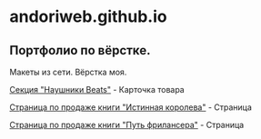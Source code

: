 # andoriweb.github.io
## Портфолио по вёрстке.

Макеты из сети. Вёрстка моя.


[Секция "Наушники Beats"](https://andoriweb.github.io/headphones_beats/ "Посмотреть сайт") - Карточка товара

[Страница по продаже книги "Истинная королева"](https://andoriweb.github.io/true_queen/ "Посмотреть сайт") - Страница

[Страница по продаже книги "Путь фрилансера"](https://andoriweb.github.io/path_freelancer/ "Посмотреть сайт") - Страница
